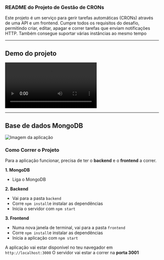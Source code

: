 ### README do Projeto de Gestão de CRONs

Este projeto é um serviço para gerir tarefas automáticas (CRONs) através de uma API e um frontend. Cumpre todos os requisitos do desafio, permitindo criar, editar, apagar e correr tarefas que enviam notificações HTTP. Também consegue suportar várias instâncias ao mesmo tempo

---

## Demo do projeto
<video src="demo/Gravação 2025-08-19 123628.mp4"></video>

---

## Base de dados MongoDB
![Imagem da aplicação](demo/Captura%20de%20ecrã%202025-08-19%20123708.png)

### Como Correr o Projeto

Para a aplicação funcionar, precisa de ter o **backend** e o **frontend** a correr.

**1. MongoDB**
* Liga o MongoDB 

**2. Backend**
* Vai para a pasta `backend`
* Corre `npm install`e instalar as dependências
* Inicia o servidor com `npm start`

**3. Frontend**
* Numa nova janela de terminal, vai para a pasta `frontend`
* Corre `npm install`e instalar as dependências
* Inicia a aplicação com `npm start`

A aplicação vai estar disponível no teu navegador em `http://localhost:3000`
O servidor vai estar a correr na **porta 3001**